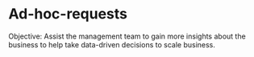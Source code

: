 # Ad-hoc-requests

Objective:
  Assist the management team to gain more insights about the business to help take data-driven decisions to scale business.
